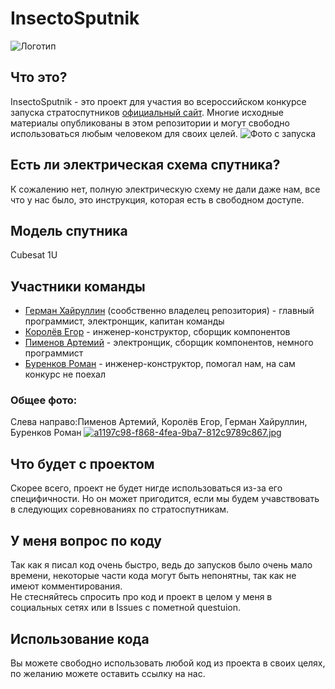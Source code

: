 # InsectoSputnik
![Логотип](https://i.ytimg.com/vi/jXyhgGPmsFY/maxresdefault.jpg)
## Что это?
InsectoSputnik - это проект для участия во всероссийском конкурсе запуска стратоспутников [официальный сайт](http://stratosputnik.ru/). Многие исходные материалы опубликованы в этом репозитории и могут свободно использоваться любым человеком для своих целей.
![Фото с запуска](https://sun9-4.userapi.com/impg/BBrNSRxh9IrNDvhueKj-zCoP8q88Fp2Rs2jZdA/uwIn8W2WkHE.jpg?size=604x403&quality=96&sign=4508ce428db1d91cf083b62b96ecab4d&c_uniq_tag=GgrNTwylZ0vmlk7scBJsr1-hFjGm_DjMUGUFRWGR4bY&type=album)
## Есть ли электрическая схема спутника?
К сожалению нет, полную электрическую схему не дали даже нам, все что у нас было, это инструкция, которая есть в свободном доступе.
## Модель спутника
Cubesat 1U
## Участники команды
+ [Герман Хайруллин](https://github.com/Fompi06) (сообственно владелец репозитория) - главный программист, электронщик, капитан команды
+ [Королёв Егор](https://t.me/@egor_korolev08) - инженер-конструктор, сборщик компонентов
+ [Пименов Артемий](https://t.me/@Uralme) - электронщик, сборщик компонентов, немного программист
+ [Буренков Роман]() - инженер-конструктор, помогал нам, на сам конкурс не поехал
### Общее фото:
Слева направо:Пименов Артемий, Королёв Егор, Герман Хайруллин, Буренков Роман
[![a1197c98-f868-4fea-9ba7-812c9789c867.jpg](https://i.postimg.cc/63fkyvDy/a1197c98-f868-4fea-9ba7-812c9789c867.jpg)](https://postimg.cc/R6qsYNCB)
## Что будет с проектом
Скорее всего, проект не будет нигде использоваться из-за его специфичности. Но он может пригодится, если мы будем учавствовать в следующих соревнованиях по стратоспутникам.
## У меня вопрос по коду
Так как я писал код очень быстро, ведь до запусков было очень мало времени, некоторые части кода могут быть непонятны, так как не имеют комментирования.\
Не стесняйтесь спросить про код и проект в целом у меня в социальных сетях или в Issues с пометной questuion.
## Использование кода
Вы можете свободно использовать любой код из проекта в своих целях, по желанию можете оставить ссылку на нас.
